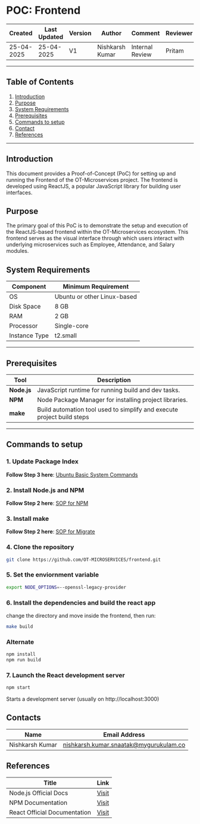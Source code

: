 # POC: Frontend

| Created     | Last Updated | Version | Author          | Comment         | Reviewer |
|-------------|--------------|---------|-----------------|-----------------|----------|
| 25-04-2025  |  25-04-2025  | V1      | Nishkarsh Kumar | Internal Review | Pritam   |

---

## Table of Contents

1. [Introduction](#introduction)  
2. [Purpose](#purpose)  
3. [System Requirements](#system-requirements)
4. [Prerequisites](#prerequisites)  
5. [Commands to setup](#commands-to-setup)      
6. [Contact](#contact)  
7. [References](#references)

---

## Introduction

This document provides a Proof-of-Concept (PoC) for setting up and running the Frontend of the OT-Microservices project. The frontend is developed using ReactJS, a popular JavaScript library for building user interfaces.

## Purpose

The primary goal of this PoC is to demonstrate the setup and execution of the ReactJS-based frontend within the OT-Microservices ecosystem. This frontend serves as the visual interface through which users interact with underlying microservices such as Employee, Attendance, and Salary modules.

## System Requirements

| Component        | Minimum Requirement           |
|------------------|-------------------------------|
| OS               | Ubuntu or other Linux-based   |
| Disk Space       | 8 GB                         |
| RAM              | 2 GB                          |
| Processor        | Single-core                     |
| Instance Type    | t2.small                      |

---

## Prerequisites

| Tool        | Description |
|--------------|-------------|
| **Node.js**  | JavaScript runtime for running build and dev tasks. |
| **NPM**      | Node Package Manager for installing project libraries. |
| **make**| Build automation tool used to simplify and execute project build steps |

---

## Commands to setup

### 1. Update Package Index

**Follow Step 3 here**: [Ubuntu Basic System Commands](https://github.com/snaatak-Downtime-Crew/Documentation/tree/main/common_stack/operating_system/ubuntu/sop/commoncommands#1-basic-system-commands)

### 2.  Install Node.js and NPM

**Follow Step 2 here**: [SOP for NPM](https://github.com/snaatak-Downtime-Crew/Documentation/blob/shivani_scrums_36/common_stack/application/reactjs/npm/sop/README.MD#step-2-check--install-nodejs-and-npm)

### 3. Install make

**Follow Step 2 here**: [SOP for Migrate](https://github.com/snaatak-Downtime-Crew/Documentation/blob/main/common_stack/others/make/sop/README.md#installation-on-linux)

### 4. Clone the repository

```bash
git clone https://github.com/OT-MICROSERVICES/frontend.git 
```

### 5. Set the enviornment variable

```bash
export NODE_OPTIONS=--openssl-legacy-provider
```

### 6. Install the dependencies and build the react app

change the directory and move inside the frontend, then run:

```bash
make build
```

###    Alternate

```bash
npm install
npm run build
```

### 7. Launch the React development server

```bash
npm start
```
Starts a development server (usually on http://localhost:3000)

## Contacts

| Name            | Email Address                                 |
|-----------------|-----------------------------------------------|
| Nishkarsh Kumar | nishkarsh.kumar.snaatak@mygurukulam.co        |

## References

| **Title**                              | **Link**                                                                                        |
|----------------------------------------|-------------------------------------------------------------------------------------------------|
| Node.js Official Docs                  | [Visit]([https://nodejs.org/en/download/package-manager]) |
| NPM Documentation               | [Visit](https://docs.npmjs.com/)                                 |
| React Official Documentation               | [Visit](https://reactjs.org/docs/getting-started.html)                                 |
